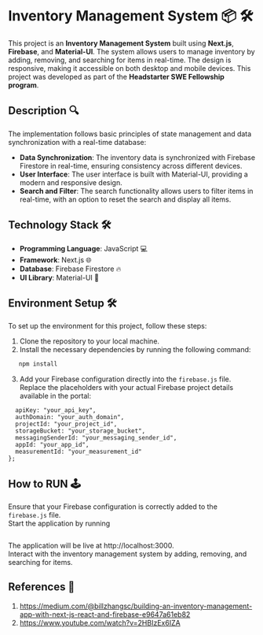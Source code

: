 # Inventory Management System 📦 🛠️

This project is an **Inventory Management System** built using **Next.js**, **Firebase**, and **Material-UI**. The system allows users to manage inventory by adding, removing, and searching for items in real-time. The design is responsive, making it accessible on both desktop and mobile devices. This project was developed as part of the **Headstarter SWE Fellowship program**.

## Description 🔍

The implementation follows basic principles of state management and data synchronization with a real-time database:

- **Data Synchronization**: The inventory data is synchronized with Firebase Firestore in real-time, ensuring consistency across different devices.
- **User Interface**: The user interface is built with Material-UI, providing a modern and responsive design.
- **Search and Filter**: The search functionality allows users to filter items in real-time, with an option to reset the search and display all items.

## Technology Stack 🛠️

- **Programming Language**: JavaScript 💻
- **Framework**: Next.js 🌐
- **Database**: Firebase Firestore 🔥
- **UI Library**: Material-UI 🎨

## Environment Setup 🛠️

To set up the environment for this project, follow these steps:

1. Clone the repository to your local machine.
2. Install the necessary dependencies by running the following command:
  ```bash
     npm install
```
3. Add your Firebase configuration directly into the `firebase.js` file. Replace the placeholders with your actual Firebase project details available in the portal:
  ``` const firebaseConfig = {
    apiKey: "your_api_key",
    authDomain: "your_auth_domain",
    projectId: "your_project_id",
    storageBucket: "your_storage_bucket",
    messagingSenderId: "your_messaging_sender_id",
    appId: "your_app_id",
    measurementId: "your_measurement_id"
  };
```

## How to RUN 🕹️

Ensure that your Firebase configuration is correctly added to the `firebase.js` file.  
Start the application by running 
``` npm run dev
```
The application will be live at http://localhost:3000.  
Interact with the inventory management system by adding, removing, and searching for items.

## References 🙌
1. https://medium.com/@billzhangsc/building-an-inventory-management-app-with-next-js-react-and-firebase-e9647a61eb82
2. https://www.youtube.com/watch?v=2HBIzEx6IZA

